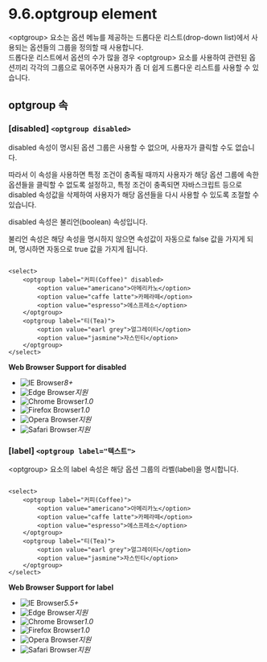 # 9.6.optgroup element

&lt;optgroup&gt; 요소는 옵션 메뉴를 제공하는 드롭다운 리스트\(drop-down list\)에서 사용되는 옵션들의 그룹을 정의할 때 사용합니다.  
드롭다운 리스트에서 옵션의 수가 많을 경우 &lt;optgroup&gt; 요소를 사용하여 관련된 옵션끼리 각각의 그룹으로 묶어주면 사용자가 좀 더 쉽게 드롭다운 리스트를 사용할 수 있습니다.

## **optgroup 속**

### \[disabled\] `<optgroup disabled>`

disabled 속성이 명시된 옵션 그룹은 사용할 수 없으며, 사용자가 클릭할 수도 없습니다.

따라서 이 속성을 사용하면 특정 조건이 충족될 때까지 사용자가 해당 옵션 그룹에 속한 옵션들을 클릭할 수 없도록 설정하고, 특정 조건이 충족되면 자바스크립트 등으로 disabled 속성값을 삭제하여 사용자가 해당 옵션들을 다시 사용할 수 있도록 조절할 수 있습니다.

disabled 속성은 불리언\(boolean\) 속성입니다.

불리언 속성은 해당 속성을 명시하지 않으면 속성값이 자동으로 false 값을 가지게 되며, 명시하면 자동으로 true 값을 가지게 됩니다.

```text

<select>
	<optgroup label="커피(Coffee)" disabled>
		<option value="americano">아메리카노</option>
		<option value="caffe latte">카페라떼</option>
		<option value="espresso">에스프레소</option>
	</optgroup>
	<optgroup label="티(Tea)">
		<option value="earl grey">얼그레이티</option>
		<option value="jasmine">자스민티</option>
	</optgroup>
</select>
```

**Web Browser Support for disabled**

* ![IE Browser](images/icon/ico_ie-true.png)_8+_
* ![Edge Browser](images/icon/ico_edge-true.png)_지원_
* ![Chrome Browser](images/icon/ico_chrome-true.png)_1.0_
* ![Firefox Browser](images/icon/ico_firefox-true.png)_1.0_
* ![Opera Browser](images/icon/ico_opera-true.png)_지원_
* ![Safari Browser](images/icon/ico_safari-true.png)_지원_

### \[label\] `<optgroup label="텍스트">`

&lt;optgroup&gt; 요소의 label 속성은 해당 옵션 그룹의 라벨\(label\)을 명시합니다.

```text

<select>
	<optgroup label="커피(Coffee)">
		<option value="americano">아메리카노</option>
		<option value="caffe latte">카페라떼</option>
		<option value="espresso">에스프레소</option>
	</optgroup>
	<optgroup label="티(Tea)">
		<option value="earl grey">얼그레이티</option>
		<option value="jasmine">자스민티</option>
	</optgroup>
</select>
```

**Web Browser Support for label**

* ![IE Browser](images/icon/ico_ie-true.png)_5.5+_
* ![Edge Browser](images/icon/ico_edge-true.png)_지원_
* ![Chrome Browser](images/icon/ico_chrome-true.png)_1.0_
* ![Firefox Browser](images/icon/ico_firefox-true.png)_1.0_
* ![Opera Browser](images/icon/ico_opera-true.png)_지원_
* ![Safari Browser](images/icon/ico_safari-true.png)_지원_


